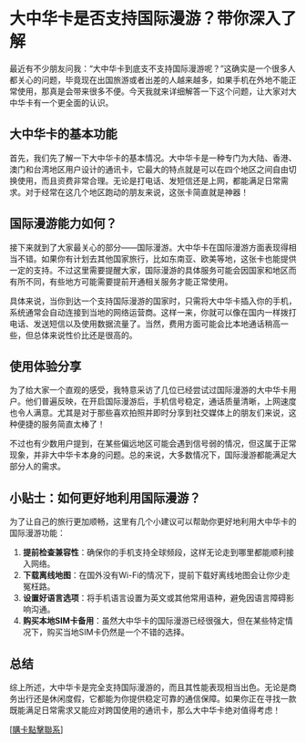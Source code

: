 # 大中华卡是否支持国际漫游？带你深入了解

最近有不少朋友问我：“大中华卡到底支不支持国际漫游呢？”这确实是一个很多人都关心的问题，毕竟现在出国旅游或者出差的人越来越多，如果手机在外地不能正常使用，那真是会带来很多不便。今天我就来详细解答一下这个问题，让大家对大中华卡有一个更全面的认识。

## 大中华卡的基本功能

首先，我们先了解一下大中华卡的基本情况。大中华卡是一种专门为大陆、香港、澳门和台湾地区用户设计的通讯卡，它最大的特点就是可以在四个地区之间自由切换使用，而且资费非常合理。无论是打电话、发短信还是上网，都能满足日常需求。对于经常在这几个地区跑动的朋友来说，这张卡简直就是神器！

## 国际漫游能力如何？

接下来就到了大家最关心的部分——国际漫游。大中华卡在国际漫游方面表现得相当不错。如果你有计划去其他国家旅行，比如东南亚、欧美等地，这张卡也能提供一定的支持。不过这里需要提醒大家，国际漫游的具体服务可能会因国家和地区而有所不同，有些地方可能需要提前开通相关服务才能正常使用。

具体来说，当你到达一个支持国际漫游的国家时，只需将大中华卡插入你的手机，系统通常会自动连接到当地的网络运营商。这样一来，你就可以像在国内一样拨打电话、发送短信以及使用数据流量了。当然，费用方面可能会比本地通话稍高一些，但总体来说性价比还是很高的。

## 使用体验分享

为了给大家一个直观的感受，我特意采访了几位已经尝试过国际漫游的大中华卡用户。他们普遍反映，在开启国际漫游后，手机信号稳定，通话质量清晰，上网速度也令人满意。尤其是对于那些喜欢拍照并即时分享到社交媒体上的朋友们来说，这种便捷的服务简直太棒了！

不过也有少数用户提到，在某些偏远地区可能会遇到信号弱的情况，但这属于正常现象，并非大中华卡本身的问题。总的来说，大多数情况下，国际漫游都能满足大部分人的需求。

## 小贴士：如何更好地利用国际漫游？

为了让自己的旅行更加顺畅，这里有几个小建议可以帮助你更好地利用大中华卡的国际漫游功能：

1. **提前检查兼容性**：确保你的手机支持全球频段，这样无论走到哪里都能顺利接入网络。
2. **下载离线地图**：在国外没有Wi-Fi的情况下，提前下载好离线地图会让你少走冤枉路。
3. **设置好语言选项**：将手机语言设置为英文或其他常用语种，避免因语言障碍影响沟通。
4. **购买本地SIM卡备用**：虽然大中华卡的国际漫游已经很强大，但在某些特定情况下，购买当地SIM卡仍然是一个不错的选择。

## 总结

综上所述，大中华卡是完全支持国际漫游的，而且其性能表现相当出色。无论是商务出行还是休闲度假，它都能为你提供稳定可靠的通信保障。如果你正在寻找一款既能满足日常需求又能应对跨国使用的通讯卡，那么大中华卡绝对值得考虑！

[[購卡點擊聯系](https://t.me/s/esim1088)]